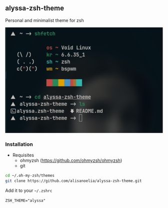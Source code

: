 ## alyssa-zsh-theme
Personal and minimalist theme for zsh

![alyssa](./assets/alyssa.png)

### Installation

- Requisites
    - ohmyzsh (https://github.com/ohmyzsh/ohmyzsh)
    - git

```sh
cd ~/.oh-my-zsh/themes
git clone https://github.com/alisanoelia/alyssa-zsh-theme.git
```

Add it to your `~/.zshrc`

`ZSH_THEME="alyssa"
`
